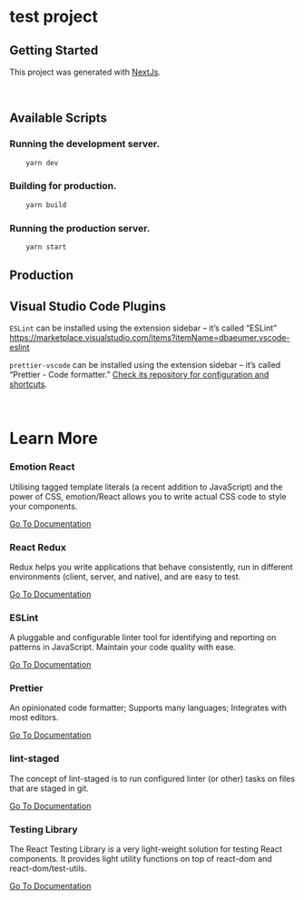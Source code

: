 # test project

## Getting Started
This project was generated with [NextJs](https://nextjs.org/).

<br/>

## Available Scripts

### Running the development server.

```bash
    yarn dev
```

### Building for production.

```bash
    yarn build
```

### Running the production server.

```bash
    yarn start
```

## Production

## Visual Studio Code Plugins

`ESLint` can be installed using the extension sidebar – it’s called “ESLint” https://marketplace.visualstudio.com/items?itemName=dbaeumer.vscode-eslint

`prettier-vscode` can be installed using the extension sidebar – it’s called “Prettier - Code formatter.” [Check its repository for configuration and shortcuts](https://github.com/prettier/prettier-vscode).

<br/>

# Learn More


### **Emotion React**

Utilising tagged template literals (a recent addition to JavaScript) and the power of CSS, emotion/React allows you to write actual CSS code to style your components.

[Go To Documentation](https://emotion.sh/docs/introduction)



### **React Redux**

Redux helps you write applications that behave consistently, run in different environments (client, server, and native), and are easy to test.

[Go To Documentation](https://redux.js.org/introduction/getting-started)



### **ESLint**

A pluggable and configurable linter tool for identifying and reporting on patterns in JavaScript. Maintain your code quality with ease.

[Go To Documentation](https://eslint.org/docs/user-guide/getting-started)


### **Prettier**

An opinionated code formatter; Supports many languages; Integrates with most editors.

[Go To Documentation](https://prettier.io/docs/en/index.html)


### **lint-staged**

 The concept of lint-staged is to run configured linter (or other) tasks on files that are staged in git.

[Go To Documentation](https://github.com/okonet/lint-staged)


### **Testing Library**

The React Testing Library is a very light-weight solution for testing React components. It provides light utility functions on top of react-dom and react-dom/test-utils.

[Go To Documentation](https://testing-library.com/docs/)



